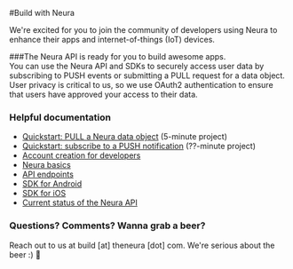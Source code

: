 
#Build with Neura 

We're excited for you to join the community of developers using Neura to enhance their apps and internet-of-things (IoT) devices.  

###The Neura API is ready for you to build awesome apps.  
You can use the Neura API and SDKs to securely access user data by subscribing to PUSH events or submitting a PULL request for a data object.  User privacy is critical to us, so we use OAuth2 authentication to ensure that users have approved your access to their data.

### Helpful documentation
 - [Quickstart: PULL a Neura data object](https://github.com/mikimer/Neura_documentation/blob/master/text/quickstartPull.md) (5-minute project)
 - [Quickstart: subscribe to a PUSH notification](https://github.com/mikimer/Neura_documentation/blob/master/text/quickstartPush.md) (??-minute project)
 - [Account creation for developers ](https://github.com/mikimer/Neura_documentation/blob/master/text/account.md)
 - [Neura basics](https://github.com/mikimer/Neura_documentation/blob/master/text/basics.md) 
 - [API endpoints](https://github.com/mikimer/Neura_documentation/blob/master/text/APIguide.md) 
 - [SDK for Android]()
 - [SDK for iOS]()
 - [Current status of the Neura API](https://github.com/mikimer/Neura_documentation/blob/master/text/status.md)

###  Questions? Comments? Wanna grab a beer?
Reach out to us at build [at] theneura [dot] com.  We're serious about the beer :) :beer:





